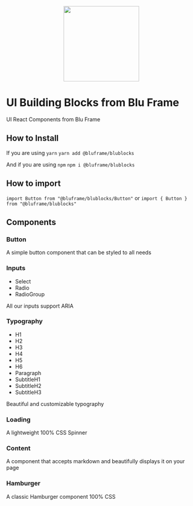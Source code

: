 
<p align="center">
  <a href="https://blufra.me">
    <img style="margin: 0 auto" width="200" src="https://snowflakes.blufra.me/sites/blufra.me/img/BluFrameLogo512.png" />
  </a>
</p>

# UI Building Blocks from Blu Frame

UI React Components from Blu Frame

## How to Install

If you are using `yarn`
`yarn add @bluframe/blublocks`

And if you are using `npm`
`npm i @bluframe/blublocks`

## How to import

`import Button from "@bluframe/blublocks/Button"`
or
`import { Button } from "@bluframe/blublocks"`

## Components

### Button
A simple button component that can be styled to all needs

### Inputs
* Select
* Radio
* RadioGroup

All our inputs support ARIA

### Typography
* H1
* H2
* H3
* H4
* H5
* H6
* Paragraph
* SubtitleH1
* SubtitleH2
* SubtitleH3

Beautiful and customizable typography

### Loading
A lightweight 100% CSS Spinner

### Content
A component that accepts markdown and beautifully displays it on your page

### Hamburger
A classic Hamburger component 100% CSS

